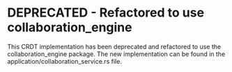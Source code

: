 # DEPRECATED - Refactored to use collaboration_engine

This CRDT implementation has been deprecated and refactored to use the collaboration_engine package.
The new implementation can be found in the application/collaboration_service.rs file.